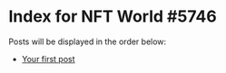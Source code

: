 # Index for NFT World #5746
Posts will be displayed in the order below:

- [Your first post](./001-first.md)

